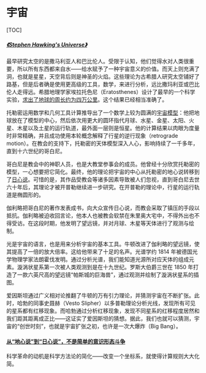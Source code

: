 # 宇宙

[TOC]

##### [《Stephen Hawking's Universe》](https://movie.douban.com/subject/1422176/)

最早研究太空的是撒马利亚人和巴比伦人。受限于认知，他们觉得水对人类很重要，所以所有东西都来自水——给水赋予了一种宇宙意义的价值。而天上则充满了洞，也就是星星，天空背后则是神圣的火焰。这些理论为古希腊人研究太空铺好了路基，但是后者确是使用更高级的工具，数学，来进行分析，远比撒玛利亚或巴比伦人走得远。希腊地理学家埃拉托色尼（Eratosthenes）设计了最早的一个科学实验，[求出了地球的周长约为四万公里](/gists/person/eratosthenes.html#%E6%B1%82%E8%A7%A3%E5%9C%B0%E7%90%83%E5%91%A8%E9%95%BF)。这个结果已经相当准确了。

托勒密运用数学和几何工具计算推导出了一个数学上较为圆满的[宇宙模型](/gists/person/claudius-ptolemaeus.html#地心说)：他把地球放在了模型的中心，然后依次用更大的圆环指代月球、水星、金星、太阳、火星、木星以及土星的运行轨道，最外面一层则是恒星。他的计算结果以肉眼为度量时非常精确，并且成功使用本轮概念解释了行星的逆行现象（retrograde motion）。在教会的支持下，托勒密的天体模型深入人心，影响持续了一千多年，直到十六世纪的哥白尼。

哥白尼是教会中的神职人员，也是大教堂参事会的成员。他曾经十分欣赏托勒密的模型，一心想要把它简化。最终，他的理论把宇宙的中心从托勒密的地心说转移到了[日心说](/gists/person/mikolaj-kopernik.html#日心说)。可惜的是，其作品受教会等诸多因素导致被人们忽视，直到哥白尼去世六十年后，其理论才被开普勒继续进一步研究。在开普勒的理论中，行星的运行轨道是椭圆形的。

伽利略把哥白尼的著作发表成书，向大众宣传日心说，而教会采取了镇压的手段以抵抗。伽利略被迫收回言论，他本人也被教会软禁在朱里奥大宅中，不得外出也不得受访。在这段时期，他发明了望远镜，并对月球、木星等天体进行了观测与绘制。

光是宇宙的语言，也是用来分析宇宙的基本工具。牛顿改进了伽利略的望远镜，使其提高了一倍的放大倍率。这给他带来了十足的名声。光谱学约 1814 年被德国光学物理学家法朗霍伐发明。通过分析光谱，我们能知道光源所对应天体的组成元素。漩涡状星系第一次被人类观测到是在十九世纪。罗斯大伯爵三世在 1850 年打造了一款六英尺高的望远镜“帕斯城的巨海兽”，通过观测并绘制了漩涡状星系的插图。

爱因斯坦通过广义相对论推翻了牛顿的万有引力理论，并猜测宇宙在不断扩张。此时，哈勃的同事史聂赫（Vesto Slipher）以多普勒理论分析光线，发现所有可见的星系都有红移现象。而哈勃通过分析红移现象，发现不同星系的红移程度居然和我们距其距离成正比——这证实了爱因斯坦的猜想。据此，我们也就可以猜测，宇宙的“创世时刻”，也就是宇宙扩张之初，也许是一次大爆炸（Big Bang）。

<!-- E02 现代宇宙学 8分
2，威尔逊天文台
3，宇宙常数
4，勒梅特
9，哈勃
17，霍伊尔
20，超新星
27，David Wilkinson
30.40，Robert Wilson
37.40，霍金求学
40.30，Roger Penrose
42，霍金奇点论
43.40，George Smoot

E03 物质 8分
1，物质的起源
3，炼金术
9，门捷列夫
16.30，居里夫人
24，卢瑟福
27，爱因斯坦
29，实验
37.30，Paul Dirac
42，宇宙射线
44.50，Carl Anderson
50，万物的形成

E04 暗物质 7分
4，Vera Rubin
9，Christopher Stubbs
17，Carlos Frenk
23，Yves Declais
35，Neil Spooner
42，宇宙的结局（当时没发现暗能量）
43.30，Sandra Faber

E05 黑洞 7分
2，Seth Shostak
4，Alex Filippenko
13，John Wheeler
21，Richard White
29，Roger Penrose
33.30，Yakov Zeldovich
37.30，寻找黑洞
47，黑洞辐射

E06 其他理论 7分
2，量子力学
10.10，Alan Guth
11.40，Andrei Linde
23，虚时间论
25.30，Lee Smolin
34.40，超弦
42，Edward Witten
48.30，Neil Turok

其他出场人物：Robert Jastrow，Spiros Cotsakis，Maria Papathanassiou，Michael Sharratt，Julian Barbour，Francisco Diego，Fay Dowker，Gregory Benford，Sallie Balliunas，Michael Heller，Dennis Sciama，Chris Halls，Marcelo Gleiser，Cherry Cilchrist，Eugene Babaev，Montague Cohen，Fred Niell，Andria Erzberger，Priya Natarajan，Daniel Holz，Sidney Coleman，加来道雄 -->

#### [从“地心说”到“日心说”，不是简单的意识形态斗争](https://www.bilibili.com/video/BV1N44y1m7we)

科学革命的动机是科学方法论的简化——改变一个坐标系，就使得计算规则大大化简。
